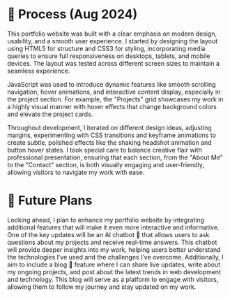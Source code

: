 <h1>🚀 Process (Aug 2024) </h1>
This portfolio website was built with a clear emphasis on modern design, usability, and a smooth user experience. I started by designing the layout using HTML5 for structure and CSS3 for styling, incorporating media queries to ensure full responsiveness on desktops, tablets, and mobile devices. The layout was tested across different screen sizes to maintain a seamless experience.

JavaScript was used to introduce dynamic features like smooth scrolling navigation, hover animations, and interactive content display, especially in the project section. For example, the "Projects" grid showcases my work in a highly visual manner with hover effects that change background colors and elevate the project cards.

Throughout development, I iterated on different design ideas, adjusting margins, experimenting with CSS transitions and keyframe animations to create subtle, polished effects like the shaking headshot animation and button hover states. I took special care to balance creative flair with professional presentation, ensuring that each section, from the "About Me" to the "Contact" section, is both visually engaging and user-friendly, allowing visitors to navigate my work with ease.

<h1>🌟 Future Plans</h1>
Looking ahead, I plan to enhance my portfolio website by integrating additional features that will make it even more interactive and informative. One of the key updates will be an AI chatbot 🤖 that allows users to ask questions about my projects and receive real-time answers. This chatbot will provide deeper insights into my work, helping users better understand the technologies I’ve used and the challenges I’ve overcome. Additionally, I aim to include a blog 📝 feature where I can share live updates, write about my ongoing projects, and post about the latest trends in web development and technology. This blog will serve as a platform to engage with visitors, allowing them to follow my journey and stay updated on my work.